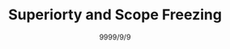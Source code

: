 ---
title: "Superiorty and Scope Freezing"
collection: publications
permalink: /publication/9999/9/9-LarsonSuper
date: 9999/9/9
venue: 'Linguistic Inquiry'
citation: 'Richard Larson, Svitlana Antonyuk and <b>Lei Liu</b>. (forthcoming). &quot;Superiorty and Scope Freezing&quot;. <i>Linguistic Inquiry</i>'
---